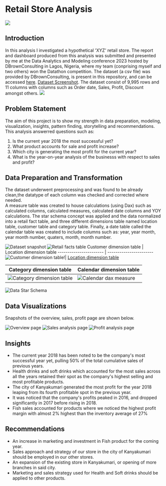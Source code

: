 # Retail Store Analysis
![](retail_store_image.jpg)

## Introduction
In this analysis I investigated a hypothetical 'XYZ' retail store. The report and dashboard produced from this analysis was submitted  and presented by me at the Data Analytics and Modeling conference 2023 hosted by DBrownConsulting in Lagos, Nigeria, where my team (conprising myself and two others) won the Datathon competition. 
The dataset (a csv file) was provided by DBrownConsulting, is present in this repository, and can be accessed [here](Retail_Analytics.csv).
[Dataset Screenshot](dataset_screenshot.PNG). The dataset consist of 9,995 rows and 11 columns with columns such as Order date, Sales, Profit, Discount amongst others.
![](retail_store_image.jpg)

## Problem Statement
The aim of this project is to show my strength in data preparation, modeling, visualization, insights, pattern finding, storytelling and recommendations. This analysis answerred questions such as:
1. Is the current year 2018 the most successful yet?
2. What product accounts for sale and profit increase?
3. Which city is generating the most profit for the current year?
4. What is the year-on-year analysis of the businesss with respect to sales and profit?

## Data Preparation and Transformation
The dataset underwent preprocessing and was found to be already clean,the datatype of each column was checked and corrected where needed.  
A measure table was created to house calculations (using Dax) such as calculated columns, calculated measures, calculated date columns and YOY calculations.
The star schema concept was applied and the data normalized into a retail fact table, and three different dimensions table named location table, customer table and category table.
Finally, a date table called the calendar table was created to include columns such as: year, year month, year month number, quaters, month, month number.

![Dataset snapshot](dataset_snapshot.PNG)
![Retail facts table](fact_table.PNG)
Customer dimension table | Location dimension table
-----------------------  | -----------------------
![Customer dimension table](customer_table.PNG)!| [Location dimension table](location_table.PNG)

Category dimension table | Calendar dimension table
-----------------------  | -----------------------
![Category dimension table](category_table.PNG) | ![Calendar dax measure](calendar_table_dax.PNG)

![Data Star Schema](data_model.PNG)

## Data Visualizations

Snapshots of the overview, sales, profit page are shown below.

![Overview page](overview_page.PNG)
![Sales analysis page](sales_analysis_page.PNG)
![Profit analysis page](profit_analysis_page.PNG)

## Insights
* The current year 2018 has been noted to be the company's most successful year yet, pulling 50% of the total cumulative sales of previous years. 
* Health drinks and soft drinks which accounted for the most sales across all the years retained their spot as the company's highest selling and  most profitable products.
* The city of Kanyakumari generated the most profit for the year 2018 leaping from its fourth profitable spot in the previous year.
* It was noticed that the company's profits peaked in 2016, and dropped significantly in 2017 before rising in 2018.
* Fish sales accounted for products where we noticed the highest profit margin with almost 2% highest than the inventory average of 27%

## Recommendations
* An increase in marketing and investment in Fish product for the coming year.
* Sales approach and strategy of our store in the city of Kanyakumari should be employed in our other stores.
* An expansion of the existing store in Kanyakumari, or opening of more branches in said city.
* Marketing and sales strategy used for Health and Soft drinks should be applied to other products.

